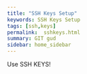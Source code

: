 ```yaml
---
title: "SSH Keys Setup"
keywords: SSH Keys Setup
tags: [ssh,keys]
permalink:  sshkeys.html
summary: GIT gud
sidebar: home_sidebar
---
```


Use SSH KEYS!

